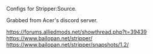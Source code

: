 Configs for Stripper:Source.

Grabbed from Acer's discord server.

https://forums.alliedmods.net/showthread.php?t=39439
https://www.bailopan.net/stripper/
https://www.bailopan.net/stripper/snapshots/1.2/
